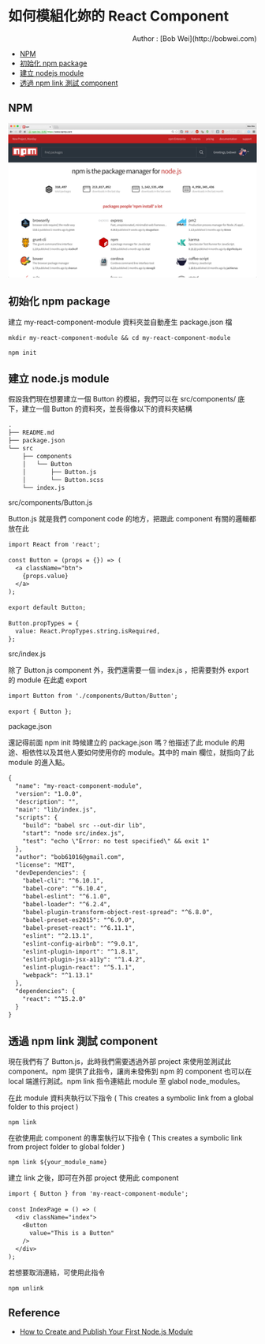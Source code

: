 # 如何模組化妳的 React Component

<span class="author">
  Author : [Bob Wei](http://bobwei.com)
</span>

* [NPM](#npm)
* [初始化 npm package](#初始化-npm-package)
* [建立 nodejs module](#建立-nodejs-module)
* [透過 npm link 測試 component](#透過-npm-link-測試-component)


## NPM

![](npm.jpg)


## 初始化 npm package

建立 my-react-component-module 資料夾並自動產生 package.json 檔

```
mkdir my-react-component-module && cd my-react-component-module
```

```
npm init
```

## 建立 node.js module

假設我們現在想要建立一個 Button 的模組，我們可以在 src/components/ 底下，建立一個 Button 的資料夾，並長得像以下的資料夾結構

```
.
├── README.md
├── package.json
└── src
    ├── components
    │   └── Button
    │       ├── Button.js
    │       └── Button.scss
    └── index.js
```

src/components/Button.js

Button.js 就是我們 component code 的地方，把跟此 component 有關的邏輯都放在此

```
import React from 'react';

const Button = (props = {}) => (
  <a className="btn">
    {props.value}
  </a>
);

export default Button;

Button.propTypes = {
  value: React.PropTypes.string.isRequired,
};
```

src/index.js

除了 Button.js component 外，我們還需要一個 index.js ，把需要對外 export 的 module 在此處 export

```
import Button from './components/Button/Button';

export { Button };
```

package.json

還記得前面 npm init 時候建立的 package.json 嗎？他描述了此 module 的用途、相依性以及其他人要如何使用你的 module。其中的 main 欄位，就指向了此 module 的進入點。

```
{
  "name": "my-react-component-module",
  "version": "1.0.0",
  "description": "",
  "main": "lib/index.js",
  "scripts": {
    "build": "babel src --out-dir lib",
    "start": "node src/index.js",
    "test": "echo \"Error: no test specified\" && exit 1"
  },
  "author": "bob61016@gmail.com",
  "license": "MIT",
  "devDependencies": {
    "babel-cli": "^6.10.1",
    "babel-core": "^6.10.4",
    "babel-eslint": "^6.1.0",
    "babel-loader": "^6.2.4",
    "babel-plugin-transform-object-rest-spread": "^6.8.0",
    "babel-preset-es2015": "^6.9.0",
    "babel-preset-react": "^6.11.1",
    "eslint": "^2.13.1",
    "eslint-config-airbnb": "^9.0.1",
    "eslint-plugin-import": "^1.8.1",
    "eslint-plugin-jsx-a11y": "^1.4.2",
    "eslint-plugin-react": "^5.1.1",
    "webpack": "^1.13.1"
  },
  "dependencies": {
    "react": "^15.2.0"
  }
}

```


## 透過 npm link 測試 component

現在我們有了 Button.js，此時我們需要透過外部 project 來使用並測試此 component。npm 提供了此指令，讓尚未發佈到 npm 的 component 也可以在 local 端進行測試。npm link 指令連結此 module 至 glabol node_modules。

在此 module 資料夾執行以下指令 ( This creates a symbolic link from a global folder to this project )

```
npm link
```

在欲使用此 component 的專案執行以下指令 ( This creates a symbolic link from project folder to global folder )

```
npm link ${your_module_name}
```

建立 link 之後，即可在外部 project 使用此 component

```
import { Button } from 'my-react-component-module';

const IndexPage = () => (
  <div className="index">
    <Button
      value="This is a Button"
    />
  </div>
);
```

若想要取消連結，可使用此指令

```
npm unlink
```


## Reference

* [How to Create and Publish Your First Node.js Module](https://medium.com/@jdaudier/how-to-create-and-publish-your-first-node-js-module-444e7585b738#.h3rylvvah)

<style type="text/css">
  .author {
    display: block;
    text-align: right;
  }
</style>
